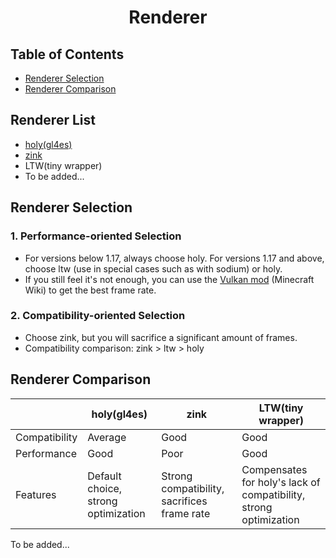 <div align="center">

# Renderer

</div>

## Table of Contents
- [Renderer Selection](#renderer-selection)
- [Renderer Comparison](#renderer-comparison)

## Renderer List

- [holy(gl4es)](https://github.com/FCL-Team/Holy-GL4ES)
- [zink](https://docs.mesa3d.org/drivers/zink.html)
- LTW(tiny wrapper)
- To be added...

## Renderer Selection

### 1. Performance-oriented Selection

- For versions below 1.17, always choose holy. For versions 1.17 and above, choose ltw (use in special cases such as with sodium) or holy.
- If you still feel it's not enough, you can use the [Vulkan mod](https://www.mcmod.cn/class/6626.html) (Minecraft Wiki) to get the best frame rate.

### 2. Compatibility-oriented Selection

- Choose zink, but you will sacrifice a significant amount of frames.
- Compatibility comparison: zink > ltw > holy

## Renderer Comparison

|   | holy(gl4es) | zink | LTW(tiny wrapper) |
| --- | --- | --- | --- |
| Compatibility | Average | Good | Good |
| Performance | Good | Poor | Good |
| Features | Default choice, strong optimization | Strong compatibility, sacrifices frame rate | Compensates for holy's lack of compatibility, strong optimization |

To be added...

